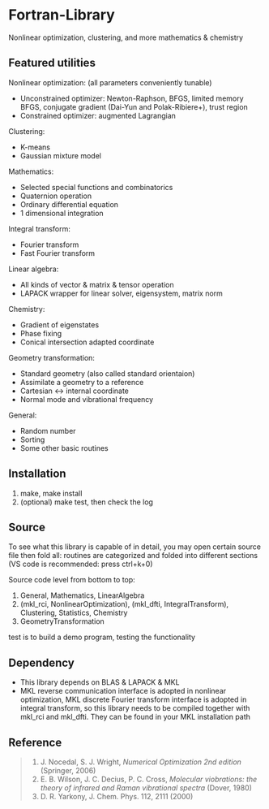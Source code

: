 # Fortran-Library
Nonlinear optimization, clustering, and more mathematics & chemistry

## Featured utilities
Nonlinear optimization: (all parameters conveniently tunable)
* Unconstrained optimizer:
Newton-Raphson, BFGS, limited memory BFGS, conjugate gradient (Dai-Yun and Polak-Ribiere+), trust region
* Constrained optimizer: augmented Lagrangian

Clustering:
* K-means
* Gaussian mixture model

Mathematics:
* Selected special functions and combinatorics
* Quaternion operation
* Ordinary differential equation
* 1 dimensional integration

Integral transform:
* Fourier transform
* Fast Fourier transform

Linear algebra:
* All kinds of vector & matrix & tensor operation
* LAPACK wrapper for linear solver, eigensystem, matrix norm

Chemistry:
* Gradient of eigenstates
* Phase fixing
* Conical intersection adapted coordinate

Geometry transformation:
* Standard geometry (also called standard orientaion)
* Assimilate a geometry to a reference
* Cartesian <-> internal coordinate
* Normal mode and vibrational frequency

General:
* Random number
* Sorting
* Some other basic routines

## Installation
1. make, make install
2. (optional) make test, then check the log

## Source
To see what this library is capable of in detail, you may open certain source file then fold all: routines are categorized and folded into different sections (VS code is recommended: press ctrl+k+0)

Source code level from bottom to top:
1. General, Mathematics, LinearAlgebra
2. (mkl_rci, NonlinearOptimization), (mkl_dfti, IntegralTransform), Clustering, Statistics, Chemistry
3. GeometryTransformation

test is to build a demo program, testing the functionality

## Dependency
* This library depends on BLAS & LAPACK & MKL
* MKL reverse communication interface is adopted in nonlinear optimization, MKL discrete Fourier transform interface is adopted in integral transform, so this library needs to be compiled together with mkl_rci and mkl_dfti. They can be found in your MKL installation path

## Reference
> 1. J. Nocedal, S. J. Wright, *Numerical Optimization 2nd edition* (Springer, 2006)
> 2. E. B. Wilson, J. C. Decius, P. C. Cross, *Molecular viobrations: the theory of infrared and Raman vibrational spectra* (Dover, 1980)
> 3. D. R. Yarkony, J. Chem. Phys. 112, 2111 (2000)